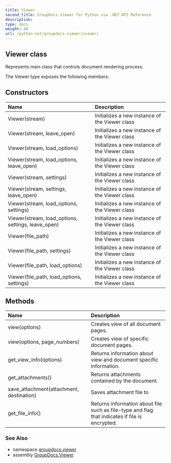 ```yaml
---
title: Viewer
second_title: GroupDocs.Viewer for Python via .NET API Reference
description: 
type: docs
weight: 40
url: /python-net/groupdocs.viewer/viewer/
---
```


## Viewer class

Represents main class that controls document rendering process.

The Viewer type exposes the following members:
## Constructors
| Name | Description |
| :- | :- |
|Viewer(stream)|Initializes a new instance of the Viewer class|
|Viewer(stream, leave_open)|Initializes a new instance of the Viewer class|
|Viewer(stream, load_options)|Initializes a new instance of the Viewer class|
|Viewer(stream, load_options, leave_open)|Initializes a new instance of the Viewer class|
|Viewer(stream, settings)|Initializes a new instance of the Viewer class|
|Viewer(stream, settings, leave_open)|Initializes a new instance of the Viewer class|
|Viewer(stream, load_options, settings)|Initializes a new instance of the Viewer class|
|Viewer(stream, load_options, settings, leave_open)|Initializes a new instance of the Viewer class|
|Viewer(file_path)|Initializes a new instance of the Viewer class|
|Viewer(file_path, settings)|Initializes a new instance of the Viewer class|
|Viewer(file_path, load_options)|Initializes a new instance of the Viewer class|
|Viewer(file_path, load_options, settings)|Initializes a new instance of the Viewer class|
## Methods
| Name | Description |
| :- | :- |
|view(options)|Creates view of all document pages.|
|view(options, page_numbers)|Creates view of specific document pages.|
|get_view_info(options)|Returns information about view and document specific information.|
|get_attachments()|Returns attachments contained by the document.|
|save_attachment(attachment, destination)|Saves attachment file to|
|get_file_info()|Returns information about file such as file-type and flag that indicates if file is encrypted.|

### See Also

* namespace [groupdocs.viewer](/viewer/python-net/groupdocs.viewer/)
* assembly [GroupDocs.Viewer](/viewer/python-net/)

